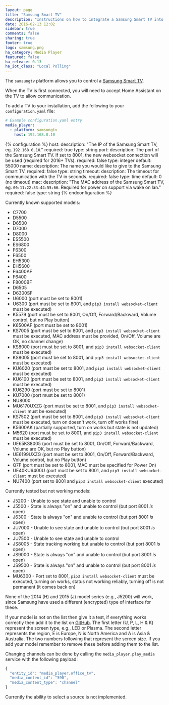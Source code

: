 ```yaml
---
layout: page
title: "Samsung Smart TV"
description: "Instructions on how to integrate a Samsung Smart TV into Home Assistant."
date: 2016-02-13 12:02
sidebar: true
comments: false
sharing: true
footer: true
logo: samsung.png
ha_category: Media Player
featured: false
ha_release: 0.13
ha_iot_class: "Local Polling"
---
```


The `samsungtv` platform allows you to control a
[Samsung Smart TV](http://www.samsung.com/uk/consumer/tv-audio-video/televisions/).

When the TV is first connected,
you will need to accept Home Assistant on the TV to allow communication.

To add a TV to your installation,
add the following to your `configuration.yaml` file:

```yaml
# Example configuration.yaml entry
media_player:
  - platform: samsungtv
    host: 192.168.0.10
```

{% configuration %}
host:
  description: "The IP of the Samsung Smart TV, eg. `192.168.0.10`."
  required: true
  type: string
port:
  description: The port of the Samsung Smart TV. If set to 8001, the new websocket connection will be used (required for 2016+ TVs).
  required: false
  type: integer
  default: 55000
name:
  description: The name you would like to give to the Samsung Smart TV.
  required: false
  type: string
timeout:
  description: The timeout for communication with the TV in seconds.
  required: false
  type: time
  default: 0 (no timeout)
mac:
  description: "The MAC address of the Samsung Smart TV, eg. `00:11:22:33:44:55:66`. Required for power on support via wake on lan."
  required: false
  type: string
{% endconfiguration %}

Currently known supported models:

- C7700
- D5500
- D6500
- D7000
- D8000
- ES5500
- ES6800
- F6300
- F6500
- EH5300
- EH5600
- F6400AF
- F6400
- F8000BF
- D6505
- D6300SF
- U6000 (port must be set to 8001)
- U6300 (port must be set to 8001, and `pip3 install websocket-client` must be executed)
- K5579 (port must be set to 8001, On/Off, Forward/Backward, Volume control, but no Play button)
- K6500AF (port must be set to 8001)
- KS7005 (port must be set to 8001, and `pip3 install websocket-client` must be executed, MAC address must be provided, On/Off, Volume are OK, no channel change)
- KS8000 (port must be set to 8001, and `pip3 install websocket-client` must be executed)
- KS8005 (port must be set to 8001, and `pip3 install websocket-client` must be executed)
- KU6020 (port must be set to 8001, and `pip3 install websocket-client` must be executed)
- KU6100 (port must be set to 8001, and `pip3 install websocket-client` must be executed)
- KU6290 (port must be set to 8001)
- KU7000 (port must be set to 8001)
- NU8000
- MU6170UXZG (port must be set to 8001, and `pip3 install websocket-client` must be executed)
- KS7502 (port must be set to 8001, and `pip3 install websocket-client` must be executed, turn on doesn't work, turn off works fine)
- K5600AK (partially supported, turn on works but state is not updated)
- M5620 (port must be set to 8001, and `pip3 install websocket-client` must be executed)
- UE65KS8005 (port must be set to 8001, On/Off, Forward/Backward, Volume are OK, but no Play button)
- UE6199UXZG (port must be set to 8001, On/Off, Forward/Backward, Volume control, but no Play button)
- Q7F (port must be set to 8001, MAC must be specified for Power On)
- UE40KU6400U (port must be set to 8001, and `pip3 install websocket-client` must be executed)
- NU7400 (port set to 8001 and `pip3 install websocket-client` executed)

Currently tested but not working models:

- J5200 - Unable to see state and unable to control
- J5500 - State is always "on" and unable to control (but port 8001 *is* open)
- J6300 - State is always "on" and unable to control (but port 8001 *is* open)
- JU7000 - Unable to see state and unable to control (but port 8001 *is* open)
- JU7500 - Unable to see state and unable to control
- JS8005 - State tracking working but unable to control (but port 8001 *is* open)
- JS9000 - State is always "on" and unable to control (but port 8001 *is* open)
- JS9500 - State is always "on" and unable to control (but port 8001 *is* open)
- MU6300 - Port set to 8001, `pip3 install websocket-client` must be executed, turning on works, status not working reliably, turning off is not permanent (it comes back on)

None of the 2014 (H) and 2015 (J) model series (e.g., J5200) will work,
since Samsung have used a different (encrypted) type of interface for these.

If your model is not on the list then give it a test,
if everything works correctly then add it to the list on
[GitHub](https://github.com/home-assistant/home-assistant.github.io/tree/current/source/_components/media_player.samsungtv.markdown).
The first letter (U, P, L, H & K) represent the screen type, e.g., LED or
Plasma. The second letter represents the region, E is Europe, N is North America
and A is Asia & Australia.
The two numbers following that represent the screen size.
If you add your model remember to remove these before adding them to the list.

Changing channels can be done by calling the `media_player.play_media` service
with the following payload:

```javascript
{
  "entity_id": "media_player.office_tv",
  "media_content_id": "590",
  "media_content_type": "channel"
}
```

Currently the ability to select a source is not implemented.
